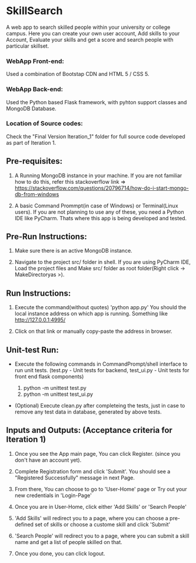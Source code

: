 # SkillSearch
A web app to search skilled people within your university or college campus. Here you can create your own user account, Add skills to your Account, Evaluate your skills and get a score and search people with particular skillset.   

### WebApp Front-end: 
Used a combination of Bootstap CDN and HTML 5 / CSS 5.

### WebApp Back-end: 
Used the Python based Flask framework, with pyhton support classes and MongoDB Database. 

### Location of Source codes: 
Check the "Final Version Iteration_1" folder for full source code developed as part of Iteration 1.


## Pre-requisites: 
1. A Running MongoDB instance in your machine.
If you are not familiar how to do this, refer this stackoverflow link => https://stackoverflow.com/questions/20796714/how-do-i-start-mongo-db-from-windows

2. A basic Command Prommpt(in case of Windows) or Terminal(Linux users). If you are not planning to use any of these, you need a Python IDE like PyCharm. Thats where this app is being developed and tested. 

## Pre-Run Instructions:
1. Make sure there is an active MongoDB instance. 

2. Navigate to the project src/ folder in shell. 
If you are using PyCharm IDE, Load the project files and Make src/ folder as root folder(Right click -> MakeDirectoryas >).

## Run Instructions:
1. Execute the command(without quotes) 'python app.py' 
You should the local instance address on which app is running. Something like http://127.0.0.1:4995/

2. Click on that link or manually copy-paste the address in browser.  

## Unit-test Run:
* Execute the following commands in CommandPrompt/shell interface to run unit tests. 
(test.py - Unit tests for backend, test_ui.py - Unit tests for front end flask components) 
    1. python -m unittest test.py
    2. python -m unittest test_ui.py

* (Optional) Execute clean.py after completeing the tests, just in case to remove any test data in database, generated by above tests. 

## Inputs and Outputs: (Acceptance criteria for Iteration 1)
1. Once you see the App main page, You can click Register. (since you don't have an account yet).

2. Complete Registration form and click 'Submit'. You should see a "Registered Successfully" message in next Page.  

3. From there, You can choose to go to 'User-Home' page or Try out your new credentials in 'Login-Page'

4. Once you are in User-Home, click either 'Add Skills' or 'Search People'

5. 'Add Skills' will redirect you to a page, where you can choose a pre-defined set of skills or choose a custome skill and click 'Submit'

6. 'Search People' will redirect you to a page, where you can submit a skill name and get a list of people skilled on that. 

7. Once you done, you can click logout.
